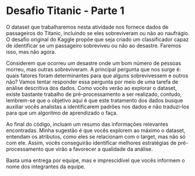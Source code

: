 # Desafio Titanic - Parte 1

O dataset que trabalharemos nesta atividade nos fornece dados de passageiros do Titanic, incluindo se eles sobreviveram ou não ao naufrágio. O desafio original do Kaggle propõe que seja criado um classificador capaz de identificar se um passageiro sobreviveu ou não ao desastre. Faremos isso, mas não agora.

Considerem que ocorreu um desastre onde um bom número de pessoas morreu, mas outras sobreviveram. A principal pergunta que nos surge é: quais fatores foram determinantes para que alguns sobrevivessem e outros não?
Vamos tentar responder essa pergunta por meio de uma tarefa de análise descritiva dos dados. Como vocês verão ao explorar o dataset, existe bastante trabalho de pré-processamento a ser realizado, contudo, lembrem-se que o objetivo aqui é que este tratamento dos dados busque auxiliar vocês analistas a identificarem padrões nos dados e não traduzi-los para que um algoritmo de aprendizado o faça.

Ao final do código, incluam um resumo das informações relevantes encontradas.
Minha sugestão é que vocês explorem ao máximo o dataset, entendam os atributos, como eles se relacionam com o target, mas não só com ele. Assim, vocês conseguirão identificar melhores estratégias de pré-processamento que virão a favorecer a qualidade da análise.

Basta uma entrega por equipe, mas e imprescidível que vocês informem o nome dos integrantes da equipe.